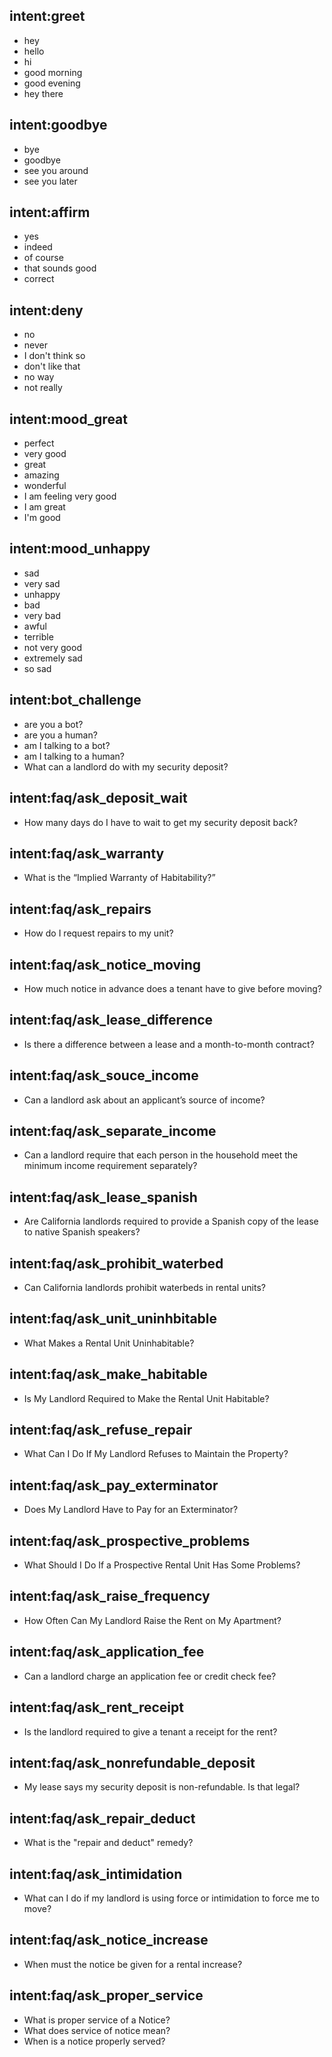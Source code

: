 ## intent:greet
- hey
- hello
- hi
- good morning
- good evening
- hey there

## intent:goodbye
- bye
- goodbye
- see you around
- see you later

## intent:affirm
- yes
- indeed
- of course
- that sounds good
- correct

## intent:deny
- no
- never
- I don't think so
- don't like that
- no way
- not really

## intent:mood_great
- perfect
- very good
- great
- amazing
- wonderful
- I am feeling very good
- I am great
- I'm good

## intent:mood_unhappy
- sad
- very sad
- unhappy
- bad
- very bad
- awful
- terrible
- not very good
- extremely sad
- so sad

## intent:bot_challenge
- are you a bot?
- are you a human?
- am I talking to a bot?
- am I talking to a human?
- What can a landlord do with my security deposit?

## intent:faq/ask_deposit_wait
- How many days do I have to wait to get my security deposit back?

## intent:faq/ask_warranty
- What is the “Implied Warranty of Habitability?”

## intent:faq/ask_repairs
- How do I request repairs to my unit?

## intent:faq/ask_notice_moving
- How much notice in advance does a tenant have to give before moving?

## intent:faq/ask_lease_difference
- Is there a difference between a lease and a month-to-month contract?

## intent:faq/ask_souce_income
- Can a landlord ask about an applicant’s source of income?

## intent:faq/ask_separate_income
- Can a landlord require that each person in the household meet the minimum income requirement separately?

## intent:faq/ask_lease_spanish
- Are California landlords required to provide a Spanish copy of the lease to native Spanish speakers?

## intent:faq/ask_prohibit_waterbed
- Can California landlords prohibit waterbeds in rental units?

## intent:faq/ask_unit_uninhbitable
- What Makes a Rental Unit Uninhabitable?

## intent:faq/ask_make_habitable
- Is My Landlord Required to Make the Rental Unit Habitable?

## intent:faq/ask_refuse_repair
- What Can I Do If My Landlord Refuses to Maintain the Property?

## intent:faq/ask_pay_exterminator
- Does My Landlord Have to Pay for an Exterminator?

## intent:faq/ask_prospective_problems
- What Should I Do If a Prospective Rental Unit Has Some Problems?

## intent:faq/ask_raise_frequency
- How Often Can My Landlord Raise the Rent on My Apartment?

## intent:faq/ask_application_fee
- Can a landlord charge an application fee or credit check fee?

## intent:faq/ask_rent_receipt
- Is the landlord required to give a tenant a receipt for the rent?

## intent:faq/ask_nonrefundable_deposit
- My lease says my security deposit is non-refundable. Is that legal?

## intent:faq/ask_repair_deduct
- What is the "repair and deduct" remedy?

## intent:faq/ask_intimidation
- What can I do if my landlord is using force or intimidation to force me to move?

## intent:faq/ask_notice_increase
- When must the notice be given for a rental increase?

## intent:faq/ask_proper_service
- What is proper service of a Notice?
- What does service of notice mean?
- When is a notice properly served?
